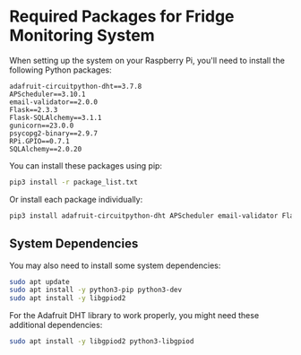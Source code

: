 # Required Packages for Fridge Monitoring System

When setting up the system on your Raspberry Pi, you'll need to install the following Python packages:

```
adafruit-circuitpython-dht==3.7.8
APScheduler==3.10.1
email-validator==2.0.0
Flask==2.3.3
Flask-SQLAlchemy==3.1.1
gunicorn==23.0.0
psycopg2-binary==2.9.7
RPi.GPIO==0.7.1
SQLAlchemy==2.0.20
```

You can install these packages using pip:

```bash
pip3 install -r package_list.txt
```

Or install each package individually:

```bash
pip3 install adafruit-circuitpython-dht APScheduler email-validator Flask Flask-SQLAlchemy gunicorn psycopg2-binary RPi.GPIO SQLAlchemy
```

## System Dependencies

You may also need to install some system dependencies:

```bash
sudo apt update
sudo apt install -y python3-pip python3-dev
sudo apt install -y libgpiod2
```

For the Adafruit DHT library to work properly, you might need these additional dependencies:

```bash
sudo apt install -y libgpiod2 python3-libgpiod
```
